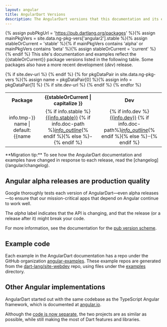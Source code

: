 ```yaml
---
layout: angular
title: AngularDart Versions
description: The AngularDart versions that this documentation and its examples use.
---
```

{%
assign pubPkgUrl = 'https://pub.dartlang.org/packages' %}{%
assign mainPkgVers = site.data.ng-pkg-vers['angular2'].stable %}{%
assign stableOrCurrent = 'stable' %}{%
if mainPkgVers contains 'alpha' or mainPkgVers contains 'beta' %}{%
  assign stableOrCurrent = 'current' %}{%
endif
%}
This site's documentation and examples reflect the {{stableOrCurrent}} package
versions listed in the following table. Some packages also have a more recent
development (_dev_) release.

<style>
.material-icons { font-size: 16px; }
#vers { table-layout: fixed; width: 100%; }
#vers td { text-align: center; }
#vers td:first-child { overflow: hidden; text-overflow: ellipsis;  direction: rtl; }
@media (max-width: 550px) { #vers td { padding: 1px 4px !important; transition: padding 0.5s; }}
</style>
<table id="vers" >
  <tr>
    <th>Package</th>
    <th>{{stableOrCurrent  | capitalize }}</th>{%
    if site.dev-url %}
    <th>Dev</th>{%
    endif %}
  </tr>{%
  for pkgDataPair in site.data.ng-pkg-vers %}{%
  assign name = pkgDataPair[0] %}{%
  assign info = pkgDataPair[1] %}
  <tr>
    <td>{{info.tmp-name | default: name}}</td>
    <td>{% if info.stable %}
      <a href="{{pubPkgUrl}}/{{info.tmp-name | default: name}}/versions/{{info.stable}}#pub-pkg-tab-changelog"
        class="no-automatic-external">{{info.stable}}</a>
      {% if info.doc-path %}<a href="/{{info.doc-path}}"><i class="material-icons">info_outline</i></a>{% endif %}{%
      else %}-{%
      endif %}
    </td>{%
    if site.dev-url %}
    <td>{% if info.dev %}
      <a href="{{pubPkgUrl}}/{{name}}/versions/{{info.dev}}#pub-pkg-tab-changelog"
        class="no-automatic-external">{{info.dev}}</a>
      {% if info.doc-path%}<a href="{{site.dev-url}}/{{info.doc-path}}"
        class="no-automatic-external"><i class="material-icons md-18">info_outline</i></a>{% endif %}{%
      else %}-{%
      endif %}
    </td>{%
    endif %}
  </tr>{%
  endfor %}
</table>

<aside class="alert alert-info" markdown="1">
**Migration tip:**
To see how the AngularDart documentation and examples have changed
in response to each release, read the [changelog](/angular/changelog).
</aside>


## Angular alpha releases are production quality

Google thoroughly tests each version of AngularDart—even alpha releases—to
ensure that our mission-critical apps that depend on Angular continue to work well.

The _alpha_ label indicates that the API is changing,
and that the release (or a release after it) might break your code.

For more information, see the documentation for
the [pub version scheme](https://www.dartlang.org/tools/pub/versioning).


## Example code

Each example in the AngularDart documentation has a repo under the GitHub organization
[angular-examples](https://github.com/angular-examples).
These example repos are generated from the [dart-lang/site-webdev]({{site.repo}}) repo,
using files under the [examples]({{site.repo}}/tree/master/examples) directory.


## Other Angular implementations

AngularDart started out with the same codebase as the TypeScript Angular framework,
which is documented at [angular.io](https://angular.io).

Although the [code is now separate](http://news.dartlang.org/2016/07/angulardart-is-going-all-dart.html),
the two projects are as similar as possible,
while still making the most of Dart features and libraries.

